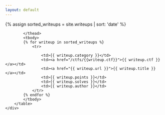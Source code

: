 ```yaml
---
layout: default
---
```


<div class="row">
{% assign sorted_writeups = site.writeups | sort: 'date' %}
    <div class="table-responsive">
        <table class="">
            <thead>

            </thead>
            <tbody>
            {% for writeup in sorted_writeups %}
                <tr>
                    
                    <td>{{ writeup.category }}</td>
                    <td><a href="/ctfs/{{writeup.ctf}}">{{ writeup.ctf }}</a></td>
                    <td><a href="{{ writeup.url }}">{{ writeup.title }}</a></td>
                    <td>{{ writeup.points }}</td>
                    <td>{{ writeup.solves }}</td>
                    <td>{{ writeup.author }}</td>
                </tr>
            {% endfor %}
            </tbody>
        </table>
    </div>
</div>